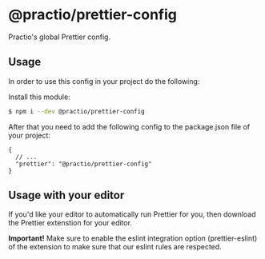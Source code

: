 # @practio/prettier-config

Practio's global Prettier config.

## Usage

In order to use this config in your project do the following:

Install this module:

```bash
$ npm i --dev @practio/prettier-config
```

After that you need to add the following config to the package.json file of your project:

```jsonc
{
  // ...
  "prettier": "@practio/prettier-config"
}
```

## Usage with your editor

If you'd like your editor to automatically run Prettier for you, then download the Prettier extenstion for your editor. 

**Important!** Make sure to enable the eslint integration option (prettier-eslint) of the extension to make sure that our eslint rules are respected.